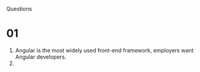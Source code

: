 Questions
# 01
1. Angular is the most widely used front-end framework, employers want Angular developers.
1. 
